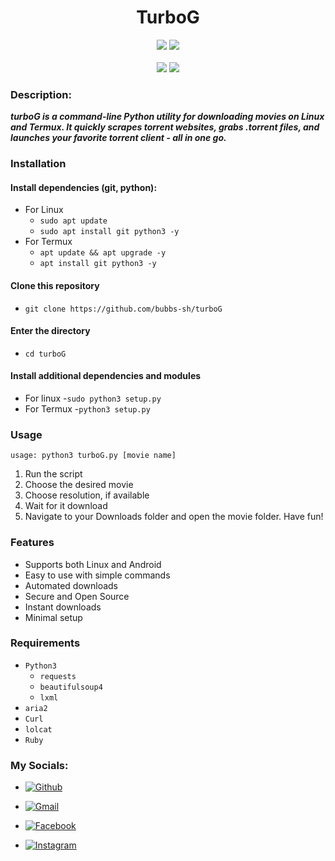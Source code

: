 <h1 align="center">TurboG</h1>
<p align="center">
  <img src="https://img.shields.io/badge/turboGranny-24.12.22-blue?style=for-the-badge">
  <img src="https://img.shields.io/badge/license-MIT-E0E0E0?style=for-the-badge">
<br>
<br>
  <img src="https://img.shields.io/badge/Author-Bubb.sh-green?style=flat">
  <img src="https://img.shields.io/badge/Python-yellow?style=flat&logo=python&logoColor=white&labelColor=black&color=gray">
</p>

### Description:
***turboG is a command-line Python utility for downloading movies on Linux and Termux. It quickly scrapes torrent websites, grabs .torrent files, and launches your favorite torrent client - all in one go.***

### Installation
#### Install dependencies (git, python):
 - For Linux
    - ```sudo apt update```
    - ```sudo apt install git python3 -y```
 - For Termux
    - ```apt update && apt upgrade -y```
    - ```apt install git python3 -y```

#### Clone this repository
 - ```git clone https://github.com/bubbs-sh/turboG```

#### Enter the directory
 - ```cd turboG```

#### Install additional dependencies and modules
 - For linux
    -```sudo python3 setup.py```
 - For Termux
    -```python3 setup.py```

### Usage
```usage: python3 turboG.py [movie name]```

1. Run the script
2. Choose the desired movie
3. Choose resolution, if available
4. Wait for it download
5. Navigate to your Downloads folder and open the movie folder. Have fun!

### Features
 - Supports both Linux and Android
 - Easy to use with simple commands
 - Automated downloads
 - Secure and Open Source
 - Instant downloads
 - Minimal setup

### Requirements
 - `Python3`
    - `requests`
    - `beautifulsoup4`
    - `lxml`
 - `aria2`
 - `Curl`
 - `lolcat`
 - `Ruby`

 ### My Socials:
 - [![Github](https://img.shields.io/badge/Github-Bubbs-sh-black?style=for-the-badge&logo=github)](https://github.com/bubbs-sh)

 - [![Gmail](https://img.shields.io/badge/Gmail-Bubbs-sh-red?style=for-the-badge&logo=gmail)](mailto:bubbs01.sh@gmail.com)

 - [![Facebook](https://img.shields.io/badge/Facebook-Bubbs-sh-blue?style=for-the-badge&logo=facebook)](https://facebook.com/bubbs-sh)

 - [![Instagram](https://img.shields.io/badge/Instagram-Bubbs-sh-pink?style=for-the-badge&logo=instagram)](https://www.instagram.com/bubbs.sh)
